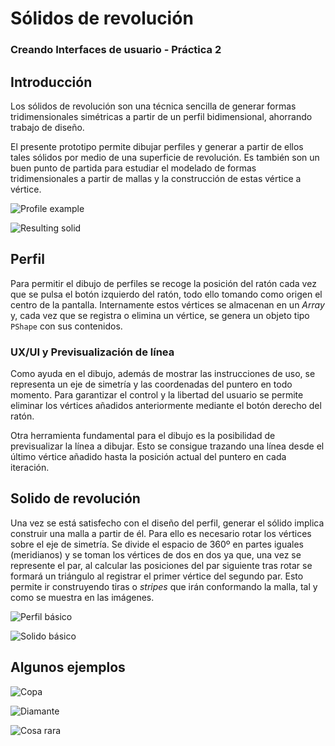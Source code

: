 # Sólidos de revolución
### Creando Interfaces de usuario - Práctica 2

## Introducción
Los sólidos de revolución son una técnica sencilla de generar formas tridimensionales simétricas a partir de un perfil bidimensional, ahorrando trabajo de diseño. 

El presente prototipo permite dibujar perfiles y generar a partir de ellos tales sólidos por medio de una superficie de revolución. Es también son un buen punto de partida para estudiar el modelado de formas tridimensionales a partir de mallas y la construcción de estas vértice a vértice.


![Profile example](/images/Perfil.png) 


![Resulting solid](/images/Donut.png)


## Perfil
Para permitir el dibujo de perfiles se recoge la posición del ratón cada vez que se pulsa el botón izquierdo del ratón, todo ello tomando como origen el centro de la pantalla. Internamente estos vértices se almacenan en un *Array* y, cada vez que se registra o elimina un vértice, se genera un objeto tipo `PShape` con sus contenidos.


### UX/UI y Previsualización de línea
Como ayuda en el dibujo, además de mostrar las instrucciones de uso, se representa un eje de simetría y las coordenadas del puntero en todo momento. Para garantizar el control y la libertad del usuario se permite eliminar los vértices añadidos anteriormente mediante el botón derecho del ratón.

Otra herramienta fundamental para el dibujo es la posibilidad de previsualizar la línea a dibujar. Esto se consigue trazando una línea desde el último vértice añadido hasta la posición actual del puntero en cada iteración.


## Solido de revolución
Una vez se está satisfecho con el diseño del perfil, generar el sólido implica construir una malla a partir de él. Para ello es necesario rotar los vértices sobre el eje de 
simetría. Se divide el espacio de 360º en partes iguales (meridianos) y se toman los vértices de dos en dos ya que, una vez se represente el par, al calcular las posiciones 
del par siguiente tras rotar se formará un triángulo al registrar el primer vértice del segundo par. Esto permite ir construyendo tiras o *stripes* que irán conformando la 
malla, tal y como se muestra en las imágenes.


![Perfil básico](/images/Perfil_basico.png)


![Solido básico](/images/Solido_basico.png)


## Algunos ejemplos
![Copa](/images/Copa.png)

![Diamante](/images/Diamante.png)

![Cosa rara](/images/Cosa_rara.png)
